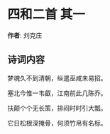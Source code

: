 # 四和二首  其一

**作者**: 刘克庄

## 诗词内容

梦魂久不到清朝，纵遣巫咸未易招。

塞北今惟一韦叡，江南前此几陈乔。

扶颠个个无长策，排闷时时引大瓢。

它日松根深掩骨，何须竹帛有名标。

